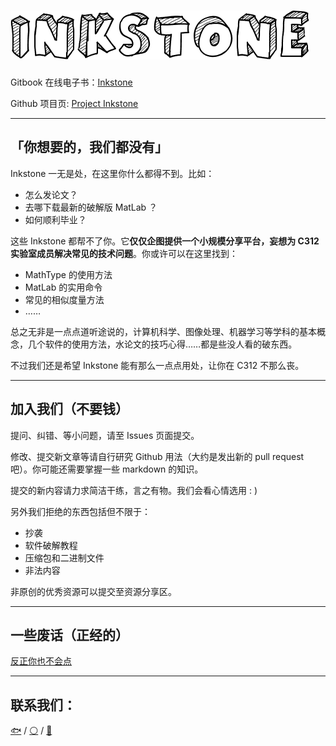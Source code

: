 # ![](/logo.png)

Gitbook 在线电子书：[Inkstone](https://inkstone.gitbooks.io/project-inkstone/content/)

Github 项目页: [Project Inkstone](https://github.com/project-inkstone/project-inkstone)

---

## 「你想要的，我们都没有」

Inkstone 一无是处，在这里你什么都得不到。比如：

* 怎么发论文？
* 去哪下载最新的破解版 MatLab ？
* 如何顺利毕业？

这些 Inkstone 都帮不了你。它**仅仅企图提供一个小规模分享平台，妄想为 C312 实验室成员解决常见的技术问题**。你或许可以在这里找到：

* MathType 的使用方法
* MatLab 的实用命令
* 常见的相似度量方法
* ……

总之无非是一点点道听途说的，计算机科学、图像处理、机器学习等学科的基本概念，几个软件的使用方法，水论文的技巧心得……都是些没人看的破东西。

不过我们还是希望 Inkstone 能有那么一点点用处，让你在 C312 不那么丧。

---

## 加入我们（不要钱）

提问、纠错、等小问题，请至 Issues 页面提交。

修改、提交新文章等请自行研究 Github 用法（大约是发出新的 pull request 吧）。你可能还需要掌握一些 markdown 的知识。

提交的新内容请力求简洁干练，言之有物。我们会看心情选用 : \)

另外我们拒绝的东西包括但不限于：

* 抄袭
* 软件破解教程
* 压缩包和二进制文件
* 非法内容

非原创的优秀资源可以提交至资源分享区。

---

## 一些废话（正经的）

[反正你也不会点](/ba.md)

---

## 联系我们：

[🐟](https://github.com/tyusr) / [⚪](https://github.com/Da-Yuan) /  [🍉](https://github.com/Watermelon-Chen)

